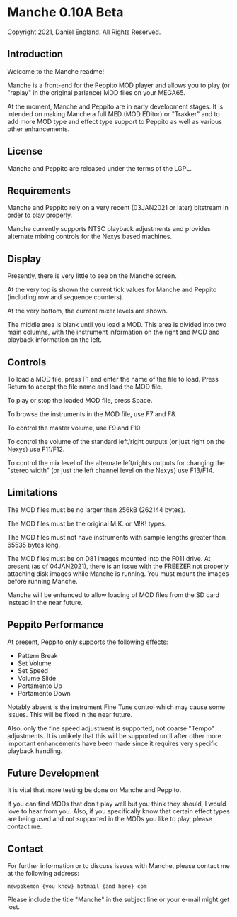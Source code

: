 # Manche 0.10A Beta
Copyright 2021, Daniel England.  All Rights Reserved.

## Introduction
Welcome to the Manche readme!  

Manche is a front-end for the Peppito MOD player and allows you to play (or "replay" in the original parlance) MOD files on your MEGA65.

At the moment, Manche and Peppito are in early development stages.  It is intended on making Manche a full MED (MOD EDitor) or "Trakker" and to add more MOD type and effect type support to Peppito as well as various other enhancements.

## License
Manche and Peppito are released under the terms of the LGPL.

## Requirements
Manche and Peppito rely on a very recent (03JAN2021 or later) bitstream in order to play properly.

Manche currently supports NTSC playback adjustments and provides alternate mixing controls for the Nexys based machines. 


## Display
Presently, there is very little to see on the Manche screen.

At the very top is shown the current tick values for Manche and Peppito (including row and sequence counters).

At the very bottom, the current mixer levels are shown.

The middle area is blank until you load a MOD.  This area is divided into two main columns, with the instrument information on the right and MOD and playback information on the left.

## Controls
To load a MOD file, press F1 and enter the name of the file to load.  Press Return to accept the file name and load the MOD file.

To play or stop the loaded MOD file, press Space.

To browse the instruments in the MOD file, use F7 and F8.

To control the master volume, use F9 and F10.

To control the volume of the standard left/right outputs (or just right on the Nexys) use F11/F12.

To control the mix level of the alternate left/rights outputs for changing the "stereo width" (or just the left channel level on the Nexys) use F13/F14. 

## Limitations
The MOD files must be no larger than 256kB (262144 bytes).

The MOD files must be the original M.K. or M!K! types.

The MOD files must not have instruments with sample lengths greater than 65535 bytes long.

The MOD files must be on D81 images mounted into the F011 drive.  At present (as of 04JAN2021), there is an issue with the FREEZER not properly attaching disk images while Manche is running.  You must mount the images before running Manche.

Manche will be enhanced to allow loading of MOD files from the SD card instead in the near future.

## Peppito Performance
At present, Peppito only supports the following effects:
  - Pattern Break
  - Set Volume
  - Set Speed
  - Volume Slide
  - Portamento Up
  - Portamento Down

Notably absent is the instrument Fine Tune control which may cause some issues.  This will be fixed in the near future.  

Also, only the fine speed adjustment is supported, not coarse "Tempo" adjustments.  It is unlikely that this will be supported until after other more important enhancements have been made since it requires very specific playback handling.

## Future Development
It is vital that more testing be done on Manche and Peppito.

If you can find MODs that don't play well but you think they should, I would love to hear from you.  Also, if you specifically know that certain effect types are being used and not supported in the MODs you like to play, please contact me.

## Contact
For further information or to discuss issues with Manche, please contact me at the following address:

	mewpokemon {you know} hotmail {and here} com

Please include the title "Manche" in the subject line or your e-mail might get lost.
